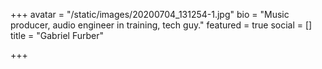 +++
avatar = "/static/images/20200704_131254-1.jpg"
bio = "Music producer, audio engineer in training, tech guy."
featured = true
social = []
title = "Gabriel Furber"

+++

